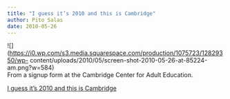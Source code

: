```yaml
---
title: "I guess it’s 2010 and this is Cambridge"
author: Pito Salas
date: 2010-05-26
---
```




![](https://i0.wp.com/s3.media.squarespace.com/production/1075723/12829350/wp-
content/uploads/2010/05/screen-shot-2010-05-26-at-85224-am.png?w=584)  
From a signup form at the Cambridge Center for Adult Education.


[I guess it’s 2010 and this is Cambridge](None)
